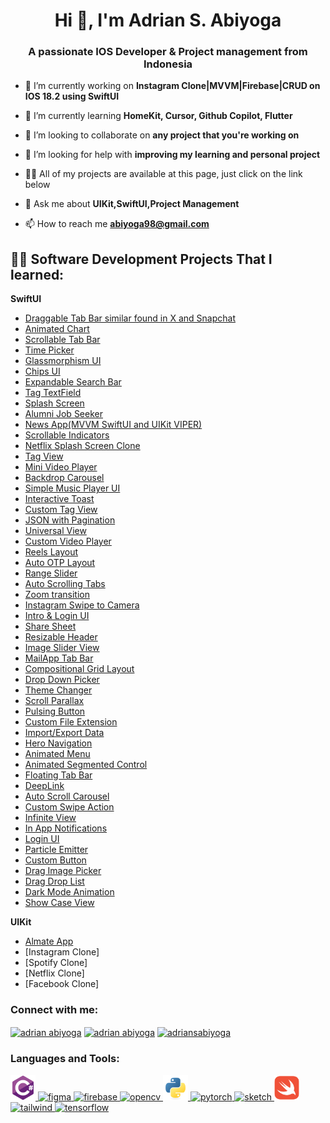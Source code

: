 


<h1 align="center">Hi 👋, I'm Adrian S. Abiyoga</h1>
<h3 align="center">A passionate IOS Developer & Project management from Indonesia</h3>

- 🔭 I’m currently working on **Instagram Clone|MVVM|Firebase|CRUD on IOS 18.2 using SwiftUI**

- 🌱 I’m currently learning **HomeKit, Cursor, Github Copilot, Flutter**

- 👯 I’m looking to collaborate on **any project that you're working on**

- 🤝 I’m looking for help with **improving my learning and personal project**

- 👨‍💻 All of my projects are available at this page, just click on the link below

- 💬 Ask me about **UIKit,SwiftUI,Project Management**

- 📫 How to reach me **abiyoga98@gmail.com**

<h2>👨‍💻 Software Development Projects That I learned:</h2>
<b>SwiftUI</b>

  - [Draggable Tab Bar similar found in X and Snapchat](https://github.com/cloner69/DraggableTabBar)
  - [Animated Chart](https://github.com/cloner69/AnimatedChart)
  - [Scrollable Tab Bar](https://github.com/cloner69/ScrollableTabBar)
  - [Time Picker](https://github.com/cloner69/TimePicker)
  - [Glassmorphism UI](https://github.com/cloner69/Glassmorphism)
  - [Chips UI](https://github.com/cloner69/ChipsUI)
  - [Expandable Search Bar](https://github.com/cloner69/ExpandableSearchBar)
  - [Tag TextField](https://github.com/cloner69/TagTextField)
  - [Splash Screen](https://github.com/cloner69/SplashScreen)
  - [Alumni Job Seeker](https://github.com/cloner69/AlumniJobSeeker)
  - [News App(MVVM SwiftUI and UIKit VIPER)](https://github.com/cloner69/News-App)
  - [Scrollable Indicators](https://github.com/cloner69/ScrollableIndicators)
  - [Netflix Splash Screen Clone](https://github.com/cloner69/NetflixSplashScreen)
  - [Tag View](https://github.com/cloner69/TagView)
  - [Mini Video Player](https://github.com/cloner69/MiniPlayer)
  - [Backdrop Carousel](https://github.com/cloner69/BackdropCarousel)
  - [Simple Music Player UI](https://github.com/cloner69/SimpleMusicPlayerUI)
  - [Interactive Toast](https://github.com/cloner69/InteractiveToast)
  - [Custom Tag View](https://github.com/cloner69/CustomTagView)
  - [JSON with Pagination](https://github.com/cloner69/JSONwithPagination)
  - [Universal View](https://github.com/cloner69/UniversalView)
  - [Custom Video Player](https://github.com/cloner69/CustomVideoPlayer)
  - [Reels Layout](https://github.com/cloner69/ReelsLayout)
  - [Auto OTP Layout](https://github.com/cloner69/AutoOTPLayout)
  - [Range Slider](https://github.com/cloner69/RangeSlider)
  - [Auto Scrolling Tabs](https://github.com/cloner69/AutoScrollingTabs)
  - [Zoom transition](https://github.com/cloner69/ZoomTransition)
  - [Instagram Swipe to Camera](https://github.com/cloner69/Insta_Swipe)
  - [Intro & Login UI](https://github.com/cloner69/intro_LoginUI)
  - [Share Sheet](https://github.com/cloner69/ShareSheet)
  - [Resizable Header](https://github.com/cloner69/ResizableHeader)
  - [Image Slider View](https://github.com/cloner69/ImageSliderView)
  - [MailApp Tab Bar](https://github.com/cloner69/MailAppTabBar)
  - [Compositional Grid Layout](https://github.com/cloner69/CompositionalGridLayout)
  - [Drop Down Picker](https://github.com/cloner69/DropDownPicker)
  - [Theme Changer](https://github.com/cloner69/ThemeChanger)
  - [Scroll Parallax](https://github.com/cloner69/ScrollParallax)
  - [Pulsing Button](https://github.com/cloner69/PulsingButton)
  - [Custom File Extension](https://github.com/cloner69/CustomFileExtension)
  - [Import/Export Data](https://github.com/cloner69/DataImportExport)
  - [Hero Navigation](https://github.com/cloner69/HeroNavigation)
  - [Animated Menu](https://github.com/cloner69/AnimatedMenu)
  - [Animated Segmented Control](https://github.com/cloner69/AnimatedSegmentedControl)
  - [Floating Tab Bar](https://github.com/cloner69/FloatingTabBar)
  - [DeepLink](https://github.com/cloner69/DeepLink)
  - [Auto Scroll Carousel](https://github.com/cloner69/AutoScrollCarousel)
  - [Custom Swipe Action](https://github.com/cloner69/CustomSwipeAction)
  - [Infinite View](https://github.com/cloner69/InfiniteView)
  - [In App Notifications](https://github.com/cloner69/InAppNotifications)
  - [Login UI](https://github.com/cloner69/LoginKit)
  - [Particle Emitter](https://github.com/cloner69/ParticleEmitter)
  - [Custom Button](https://github.com/cloner69/CustomButton)
  - [Drag Image Picker](https://github.com/cloner69/DragImagePicker)
  - [Drag Drop List](https://github.com/cloner69/DragDropList)
  - [Dark Mode Animation](https://github.com/cloner69/DarkModeAnimation)
  - [Show Case View](https://github.com/cloner69/ShowcaseView)

<b>UIKit</b>
  - [Almate App](https://github.com/Almate-AppleAcademy/Almate)
  - [Instagram Clone]
  - [Spotify Clone]
  - [Netflix Clone]
  - [Facebook Clone]
    
<h3 align="left">Connect with me:</h3>
<p align="left">
<a href="https://linkedin.com/in/adrian-abiyoga-632a20121" target="blank"><img align="center" src="https://raw.githubusercontent.com/rahuldkjain/github-profile-readme-generator/master/src/images/icons/Social/linked-in-alt.svg" alt="adrian abiyoga" height="30" width="40" /></a>
<a href="https://fb.com/adrian.abiyoga.1" target="blank"><img align="center" src="https://raw.githubusercontent.com/rahuldkjain/github-profile-readme-generator/master/src/images/icons/Social/facebook.svg" alt="adrian abiyoga" height="30" width="40" /></a>
<a href="https://instagram.com/adriansabiyoga" target="blank"><img align="center" src="https://raw.githubusercontent.com/rahuldkjain/github-profile-readme-generator/master/src/images/icons/Social/instagram.svg" alt="adriansabiyoga" height="30" width="40" /></a>
</p>

<h3 align="left">Languages and Tools:</h3>
<p align="left"> <a href="https://www.w3schools.com/cs/" target="_blank" rel="noreferrer"> <img src="https://raw.githubusercontent.com/devicons/devicon/master/icons/csharp/csharp-original.svg" alt="csharp" width="40" height="40"/> </a> <a href="https://www.figma.com/" target="_blank" rel="noreferrer"> <img src="https://www.vectorlogo.zone/logos/figma/figma-icon.svg" alt="figma" width="40" height="40"/> </a> <a href="https://firebase.google.com/" target="_blank" rel="noreferrer"> <img src="https://www.vectorlogo.zone/logos/firebase/firebase-icon.svg" alt="firebase" width="40" height="40"/> </a> <a href="https://opencv.org/" target="_blank" rel="noreferrer"> <img src="https://www.vectorlogo.zone/logos/opencv/opencv-icon.svg" alt="opencv" width="40" height="40"/> </a> <a href="https://www.python.org" target="_blank" rel="noreferrer"> <img src="https://raw.githubusercontent.com/devicons/devicon/master/icons/python/python-original.svg" alt="python" width="40" height="40"/> </a> <a href="https://pytorch.org/" target="_blank" rel="noreferrer"> <img src="https://www.vectorlogo.zone/logos/pytorch/pytorch-icon.svg" alt="pytorch" width="40" height="40"/> </a> <a href="https://www.sketch.com/" target="_blank" rel="noreferrer"> <img src="https://www.vectorlogo.zone/logos/sketchapp/sketchapp-icon.svg" alt="sketch" width="40" height="40"/> </a> <a href="https://developer.apple.com/swift/" target="_blank" rel="noreferrer"> <img src="https://raw.githubusercontent.com/devicons/devicon/master/icons/swift/swift-original.svg" alt="swift" width="40" height="40"/> </a> <a href="https://tailwindcss.com/" target="_blank" rel="noreferrer"> <img src="https://www.vectorlogo.zone/logos/tailwindcss/tailwindcss-icon.svg" alt="tailwind" width="40" height="40"/> </a> <a href="https://www.tensorflow.org" target="_blank" rel="noreferrer"> <img src="https://www.vectorlogo.zone/logos/tensorflow/tensorflow-icon.svg" alt="tensorflow" width="40" height="40"/> </a> </p>
